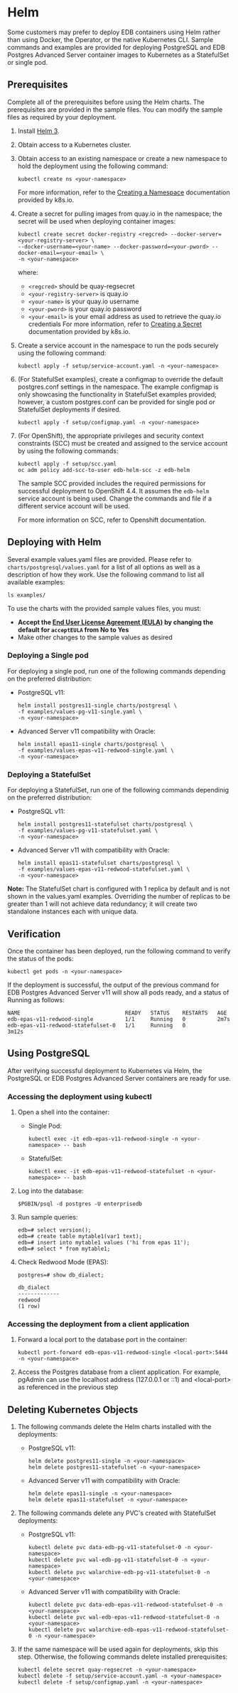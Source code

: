 # Helm
Some customers may prefer to deploy EDB containers using Helm rather than using Docker, the Operator, or the native Kubernetes CLI.  Sample commands and examples are provided for deploying PostgreSQL and EDB Postgres Advanced Server container images to Kubernetes as a StatefulSet or single pod.

## Prerequisites

Complete all of the prerequisites before using the Helm charts. The prerequisites are provided in the sample files. You can modify the sample files as required by your deployment. 
1. Install [Helm 3](https://helm.sh/docs/intro/install/).
2. Obtain access to a Kubernetes cluster.   
3. Obtain access to an existing namespace or create a new namespace to hold the deployment using the following command:
   ```
   kubectl create ns <your-namespace>
   ```
   For more information, refer to the [Creating a Namespace](https://kubernetes.io/docs/tasks/administer-cluster/namespaces/#creating-a-new-namespace) documentation provided by k8s.io.
4. Create a secret for pulling images from quay.io in the namespace; the secret will be used when deploying container images:
   ```
   kubectl create secret docker-registry <regcred> --docker-server=<your-registry-server> \
   --docker-username=<your-name> --docker-password=<your-pword> --docker-email=<your-email> \
   -n <your-namespace> 
   ```
   where:
   * `<regcred>` should be quay-regsecret
   * `<your-registry-server>` is quay.io
   * `<your-name>` is your quay.io username 
   * `<your-pword>` is your quay.io password  
   * `<your-email>` is your email address as used to retrieve the quay.io credentials
   For more information, refer to [Creating a Secret](https://kubernetes.io/docs/tasks/configure-pod-container/pull-image-private-registry/#create-a-secret-by-providing-credentials-on-the-command-line) documentation provided by k8s.io.
5. Create a service account in the namespace to run the pods securely using the following command:
   ```
   kubectl apply -f setup/service-account.yaml -n <your-namespace> 
   ```
6. (For StatefulSet examples), create a configmap to override the default postgres.conf settings in the namespace.  The example configmap is only showcasing the functionality in StatefulSet examples provided; however, a custom postgres.conf can be provided for single pod or StatefulSet deployments if desired. 
   ```
   kubectl apply -f setup/configmap.yaml -n <your-namespace> 
   ``` 
7. (For OpenShift), the appropriate privileges and security context constraints (SCC) must be created and assigned to the service account by using the following commands:
   ```
   kubectl apply -f setup/scc.yaml
   oc adm policy add-scc-to-user edb-helm-scc -z edb-helm 
   ```
   The sample SCC provided includes the required permissions for successful deployment to OpenShift 4.4. It assumes the `edb-helm` service account is being used.  Change the commands and file if a different service account will be used.
   
   For more information on SCC, refer to Openshift documentation. 
 
## Deploying with Helm

Several example values.yaml files are provided. Please refer to `charts/postgresql/values.yaml` for a list of all options as well as a description of how they work. Use the following command to list all available examples:
```
ls examples/
```
To use the charts with the provided sample values files, you must:
* **Accept the [End User License Agreement (EULA)](https://www.enterprisedb.com/limited-use-license) by changing the default for `acceptEULA` from No to Yes**
* Make other changes to the sample values as desired


### Deploying a Single pod

For deploying a single pod, run one of the following commands depending on the preferred distribution:
* PostgreSQL v11: 
  ```
  helm install postgres11-single charts/postgresql \
  -f examples/values-pg-v11-single.yaml \
  -n <your-namespace>
  ```
* Advanced Server v11 compatibility with Oracle: 
  ```
  helm install epas11-single charts/postgresql \
  -f examples/values-epas-v11-redwood-single.yaml \
  -n <your-namespace>
  ```

### Deploying a StatefulSet

For deploying a StatefulSet, run one of the following commands dependinig on the preferred distribution:
* PostgreSQL v11: 
  ```
  helm install postgres11-statefulset charts/postgresql \
  -f examples/values-pg-v11-statefulset.yaml \
  -n <your-namespace>
  ```
* Advanced Server v11 with compatibility with Oracle: 
  ```
  helm install epas11-statefulset charts/postgresql \
  -f examples/values-epas-v11-redwood-statefulset.yaml \
  -n <your-namespace>
  ```

**Note:** The StatefulSet chart is configured with 1 replica by default and is not shown in the values.yaml examples.  Overriding the number of replicas to be greater than 1 will not achieve data redundancy; it will create two standalone instances each with unique data.  

## Verification

Once the container has been deployed, run the following command to verify the status of the pods:
```
kubectl get pods -n <your-namespace> 
```
If the deployment is successful, the output of the previous command for EDB Postgres Advanced Server v11 will show all pods ready, and a status of Running as follows:

    NAME                                 READY   STATUS    RESTARTS   AGE
    edb-epas-v11-redwood-single          1/1     Running   0          2m7s
    edb-epas-v11-redwood-statefulset-0   1/1     Running   0          3m12s

## Using PostgreSQL

After verifying successful deployment to Kubernetes via Helm, the PostgreSQL or EDB Postgres Advanced Server containers are ready for use.

### Accessing the deployment using kubectl

1. Open a shell into the container:

   * Single Pod:
     ```
     kubectl exec -it edb-epas-v11-redwood-single -n <your-namespace> -- bash
     ```
   * StatefulSet:
     ```
     kubectl exec -it edb-epas-v11-redwood-statefulset -n <your-namespace> -- bash
     ```
2. Log into the database:
   ```
   $PGBIN/psql -d postgres -U enterprisedb
   ```
3. Run sample queries:
   ```
   edb=# select version();
   edb=# create table mytable1(var1 text);
   edb=# insert into mytable1 values ('hi from epas 11');
   edb=# select * from mytable1;
   ```
4. Check Redwood Mode (EPAS):   
   ```
   postgres=# show db_dialect;
   ```
   ```
   db_dialect
   -------------
   redwood
   (1 row)
   ```
   
### Accessing the deployment from a client application

1. Forward a local port to the database port in the container:
   ```
   kubectl port-forward edb-epas-v11-redwood-single <local-port>:5444 -n <your-namespace> 
   ```
2. Access the Postgres database from a client application. For example, pgAdmin can use the localhost address (127.0.0.1 or ::1) and \<local-port\> as referenced in the previous step

## Deleting Kubernetes Objects

1. The following commands delete the Helm charts installed with the deployments: 
   * PostgreSQL v11: 
     ```
     helm delete postgres11-single -n <your-namespace>
     helm delete postgres11-statefulset -n <your-namespace>
     ```
   * Advanced Server v11 with compatibility with Oracle:
     ```
     helm delete epas11-single -n <your-namespace>
     helm delete epas11-statefulset -n <your-namespace>
     ```
     
2. The following commands delete any PVC's created with StatefulSet deployments:
   * PostgreSQL v11: 
     ```
     kubectl delete pvc data-edb-pg-v11-statefulset-0 -n <your-namespace>
     kubectl delete pvc wal-edb-pg-v11-statefulset-0 -n <your-namespace>
     kubectl delete pvc walarchive-edb-pg-v11-statefulset-0 -n <your-namespace>
     ```
   * Advanced Server v11 with compatibility with Oracle:
     ```
     kubectl delete pvc data-edb-epas-v11-redwood-statefulset-0 -n <your-namespace>
     kubectl delete pvc wal-edb-epas-v11-redwood-statefulset-0 -n <your-namespace>
     kubectl delete pvc walarchive-edb-epas-v11-redwood-statefulset-0 -n <your-namespace>
     ```

3. If the same namespace will be used again for deployments, skip this step. Otherwise, the following commands delete installed prerequisites: 
   ```
   kubectl delete secret quay-regsecret -n <your-namespace>
   kubectl delete -f setup/service-account.yaml -n <your-namespace> 
   kubectl delete -f setup/configmap.yaml -n <your-namespace> 
   ```
